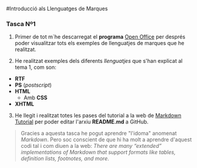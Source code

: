 #Introducció als Llenguatges de Marques

### Tasca Nº1

1. Primer de tot m`he descarregat el **programa** [Open Office](https://www.openoffice.org/es/) per després poder visualitzar tots els exemples de llenguatjes de marques que he realitzat.

2. He realitzat exemples dels diferents _llenguatjes_ que s'han explicat al tema 1, com son:
 * **RTF**
 * **PS** (_postscript_)
 * **HTML**
   * Amb **CSS**
 * **XHTML**
 
3. He llegit i realitzat totes les pases del tutorial a la web de [Markdown Tutorial](http://www.markdowntutorial.com/) per poder editar l'arxiu **README.md** a GitHub.

>Gracies a aquesta tasca he pogut aprendre "l'idoma" anomenat _Markdown_. Pero soc conscient de que hi ha molt a aprendre d'aquest codi tal i com diuen a la web: _There are many “extended” implementations of Markdown that support formats like tables, definition lists, footnotes, and more_.
